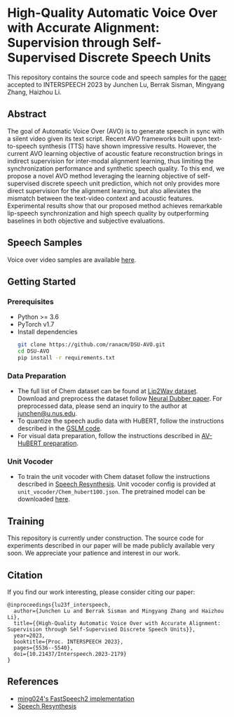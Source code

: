 # High-Quality Automatic Voice Over with Accurate Alignment: Supervision through Self-Supervised Discrete Speech Units

This repository contains the source code and speech samples for the [paper](https://www.isca-speech.org/archive/interspeech_2023/lu23f_interspeech.html) accepted to INTERSPEECH 2023 by Junchen Lu, Berrak Sisman, Mingyang Zhang, Haizhou Li.

## Abstract

The goal of Automatic Voice Over (AVO) is to generate speech in sync with a silent video given its text script. Recent AVO frameworks built upon text-to-speech synthesis (TTS) have shown impressive results. However, the current AVO learning objective of acoustic feature reconstruction brings in indirect supervision for inter-modal alignment learning, thus limiting the synchronization performance and synthetic speech quality. To this end, we propose a novel AVO method leveraging the learning objective of self-supervised discrete speech unit prediction, which not only provides more direct supervision for the alignment learning, but also alleviates the mismatch between the text-video context and acoustic features. Experimental results show that our proposed method achieves remarkable lip-speech synchronization and high speech quality by outperforming baselines in both objective and subjective evaluations. 

## Speech Samples

Voice over video samples are available [here](https://ranacm.github.io/DSU-AVO/).

## Getting Started

### Prerequisites

* Python >= 3.6
* PyTorch v1.7
* Install dependencies
  ```bash
  git clone https://github.com/ranacm/DSU-AVO.git
  cd DSU-AVO
  pip install -r requirements.txt
  ```
### Data Preparation
- The full list of Chem dataset can be found at [Lip2Wav dataset](https://github.com/Rudrabha/Lip2Wav/tree/master/Dataset). Download and preprocess the dataset follow [Neural Dubber paper](https://arxiv.org/abs/2110.08243). For preprocessed data, please send an inquiry to the author at junchen@u.nus.edu.
- To quantize the speech audio data with HuBERT, follow the instructions described in the [GSLM code](https://github.com/pytorch/fairseq/tree/master/examples/textless_nlp/gslm).
- For visual data preparation, follow the instructions described in [AV-HuBERT preparation](https://github.com/facebookresearch/av_hubert/tree/main/avhubert/preparation).

### Unit Vocoder
- To train the unit vocoder with Chem dataset follow the instructions described in [Speech Resynthesis](https://github.com/facebookresearch/speech-resynthesis). Unit vocoder config is provided at ```unit_vocoder/Chem_hubert100.json```. The pretrained model can be downloaded [here](https://drive.google.com/file/d/1-bqZlo3hsNjia8mYllBlHJKX-kZbVLA5/view?usp=share_link).

## Training
This repository is currently under construction. The source code for  experiments described in our paper will be made publicly available very soon. We appreciate your patience and interest in our work.

## Citation

If you find our work interesting, please consider citing our paper:
```
@inproceedings{lu23f_interspeech,
  author={Junchen Lu and Berrak Sisman and Mingyang Zhang and Haizhou Li},
  title={{High-Quality Automatic Voice Over with Accurate Alignment: Supervision through Self-Supervised Discrete Speech Units}},
  year=2023,
  booktitle={Proc. INTERSPEECH 2023},
  pages={5536--5540},
  doi={10.21437/Interspeech.2023-2179}
}
```

## References
- [ming024's FastSpeech2 implementation](https://github.com/ming024/FastSpeech2/tree/master)
- [Speech Resynthesis](https://github.com/facebookresearch/speech-resynthesis)